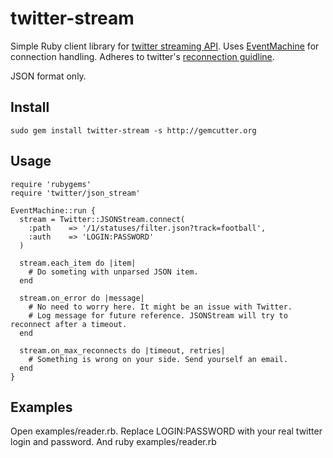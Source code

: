 # twitter-stream

Simple Ruby client library for [twitter streaming API](http://apiwiki.twitter.com/Streaming-API-Documentation).
Uses [EventMachine](http://rubyeventmachine.com/) for connection handling. Adheres to twitter's [reconnection guidline](https://dev.twitter.com/docs/streaming-api/concepts#connecting).

JSON format only.

## Install

    sudo gem install twitter-stream -s http://gemcutter.org

## Usage

    require 'rubygems'
    require 'twitter/json_stream'

    EventMachine::run {
      stream = Twitter::JSONStream.connect(
        :path    => '/1/statuses/filter.json?track=football',
        :auth    => 'LOGIN:PASSWORD'
      )

      stream.each_item do |item|
        # Do someting with unparsed JSON item.
      end

      stream.on_error do |message|
        # No need to worry here. It might be an issue with Twitter.
        # Log message for future reference. JSONStream will try to reconnect after a timeout.
      end

      stream.on_max_reconnects do |timeout, retries|
        # Something is wrong on your side. Send yourself an email.
      end
    }


## Examples

Open examples/reader.rb. Replace LOGIN:PASSWORD with your real twitter login and password. And
    ruby examples/reader.rb

